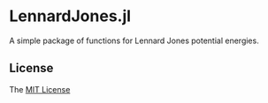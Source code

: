 # LennardJones.jl

A simple package of functions for Lennard Jones potential energies.

## License

The [MIT License](https://sunoru.mit-license.org/)
